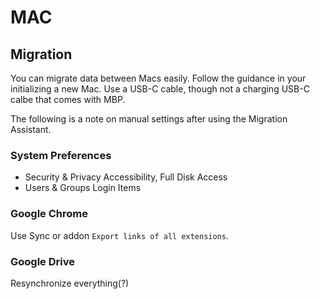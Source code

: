# MAC

## Migration
You can migrate data between Macs easily. Follow the guidance in your initializing a new Mac. Use a USB-C cable, though not a charging USB-C calbe that comes with MBP.

The following is a note on manual settings after using the Migration Assistant.

### System Preferences
- Security & Privacy
Accessibility, Full Disk Access
- Users & Groups
Login Items

### Google Chrome
Use Sync or addon `Export links of all extensions`.

### Google Drive
Resynchronize everything(?)


